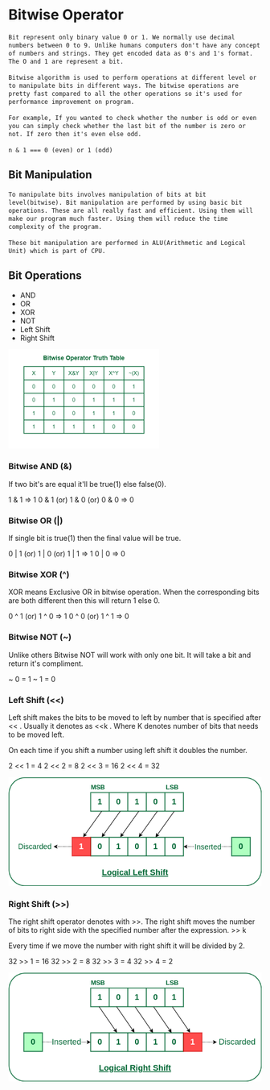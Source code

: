 # Bitwise Operator

    Bit represent only binary value 0 or 1. We normally use decimal numbers between 0 to 9. Unlike humans computers don't have any concept of numbers and strings. They get encoded data as 0's and 1's format. The O and 1 are represent a bit.

    Bitwise algorithm is used to perform operations at different level or to manipulate bits in different ways. The bitwise operations are pretty fast compared to all the other operations so it's used for performance improvement on program.

    For example, If you wanted to check whether the number is odd or even you can simply check whether the last bit of the number is zero or not. If zero then it's even else odd.

    n & 1 === 0 (even) or 1 (odd)

## Bit Manipulation

    To manipulate bits involves manipulation of bits at bit level(bitwise). Bit manipulation are performed by using basic bit operations. These are all really fast and efficient. Using them will make our program much faster. Using them will reduce the time complexity of the program.

    These bit manipulation are performed in ALU(Arithmetic and Logical Unit) which is part of CPU.

## Bit Operations

- AND
- OR
- XOR
- NOT
- Left Shift
- Right Shift

<img src="./assets/BItwiseoperatortruthtable-300x197.png">

### Bitwise AND (&)

If two bit's are equal it'll be true(1) else false(0).

1 & 1 => 1 
0 & 1 (or) 1 & 0 (or) 0 & 0 => 0

### Bitwise OR (|)

If single bit is true(1) then the final value will be true.

0 | 1 (or) 1 | 0 (or) 1 | 1 => 1
0 | 0 => 0

### Bitwise XOR (^)

XOR means Exclusive OR in bitwise operation. When the corresponding bits are both different then this will return 1 else 0.

0 ^ 1 (or) 1 ^ 0 => 1
0 ^ 0 (or) 1 ^ 1 => 0

### Bitwise NOT (~)

Unlike others Bitwise NOT will work with only one bit. It will take a bit and return it's compliment.

~ 0 = 1
~ 1 = 0

### Left Shift (<<)

Left shift makes the bits to be moved to left by number that is specified after << . Usually it denotes as <<k . Where K denotes number of bits that needs to be moved left.

On each time if you shift a number using left shift it doubles the number.

2 << 1 = 4
2 << 2 = 8
2 << 3 = 16
2 << 4 = 32

<img src="./assets/Logical-Left-Shift.png">

### Right Shift (>>)

The right shift operator denotes with >>. The right shift moves the number of bits to right side with the specified number after the expression.  >> k

Every time if we move the number with right shift it will be divided by 2.

32 >> 1 = 16
32 >> 2 = 8
32 >> 3 = 4
32 >> 4 = 2

<img src="./assets/Logical-Right-Shift.png">




